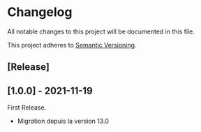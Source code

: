 # Changelog

All notable changes to this project will be documented in this file.

This project adheres to [Semantic Versioning](https://semver.org/spec/v2.0.0.html).

## [Release]

## [1.0.0] - 2021-11-19

First Release.

* Migration depuis la version 13.0
